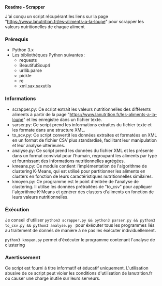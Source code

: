 **Readme - Scrapper**

J'ai conçu un script récupérant les liens sur la page "https://www.lanutrition.fr/les-aliments-a-la-loupe" pour scrapper les valeurs nutritionelles de chaque aliment
### Prérequis

- Python 3.x
- Les bibliothèques Python suivantes :
  - requests
  - BeautifulSoup4
  - urllib.parse
  - pickle
  - re
  - xml.sax.saxutils


### Informations
- scrapper.py: Ce script extrait les valeurs nutritionnelles des différents aliments à partir de la page "https://www.lanutrition.fr/les-aliments-a-la-loupe" et les enregistre dans un fichier texte.
- sarser.py: Ce script prend les informations extraites du fichier texte et les formate dans une structure XML.
- to_scv.py: Ce script convertit les données extraites et formatées en XML en un format de fichier CSV plus standardisé, facilitant leur manipulation et leur analyse ultérieures.
- analyse.py: Ce script prend les données du fichier XML et les présente dans un format convivial pour l'humain, regroupant les aliments par type et fournissant des informations nutritionnelles agrégées.
- kmeans.py: Ce module contient l'implémentation de l'algorithme de clustering K-Means, qui est utilisé pour partitionner les aliments en clusters en fonction de leurs caractéristiques nutritionnelles similaires.
- kmoyen.py: Ce programme est le point d'entrée de l'analyse de clustering. Il utilise les données prétraitées de "to_csv" pour appliquer l'algorithme K-Means et générer des clusters d'aliments en fonction de leurs valeurs nutritionnelles.

### Éxécution

Je conseil d'utiliser ```python3 scrapper.py && python3 parser.py && python3 to_csv.py && python3 analyse.py ``` pour éxécuter tous les programmes liés au traitement de donnés de manière à ne pas les éxécuter individuellement.

```python3 kmoyen.py``` permet d'éxécuter le programme contenant l'analyse de clustering


### Avertissement

Ce script est fourni à titre informatif et éducatif uniquement. L'utilisation abusive de ce script peut violer les conditions d'utilisation de lanutrition.fr ou causer 
une charge inutile sur leurs serveurs.
